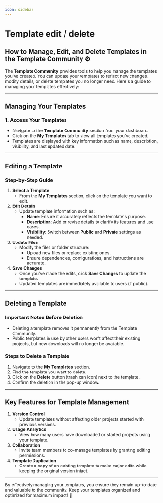 ```yaml
---
icon: sidebar
---
```


# Template edit / delete

## How to Manage, Edit, and Delete Templates in the Template Community ⚙️

The **Template Community** provides tools to help you manage the templates you've created. You can update your templates to reflect new changes, modify details, or delete templates you no longer need. Here's a guide to managing your templates effectively:

***

## **Managing Your Templates**

### **1. Access Your Templates**

* Navigate to the **Template Community** section from your dashboard.
* Click on the **My Templates** tab to view all templates you’ve created.
* Templates are displayed with key information such as name, description, visibility, and last updated date.

***

## **Editing a Template**

### **Step-by-Step Guide**

1. **Select a Template**
   * From the **My Templates** section, click on the template you want to edit.
2. **Edit Details**
   * Update template information such as:
     * **Name**: Ensure it accurately reflects the template's purpose.
     * **Description**: Add or revise details to clarify its features and use cases.
     * **Visibility**: Switch between **Public** and **Private** settings as needed.
3. **Update Files**
   * Modify the files or folder structure:
     * Upload new files or replace existing ones.
     * Ensure dependencies, configurations, and instructions are accurate.
4. **Save Changes**
   * Once you’ve made the edits, click **Save Changes** to update the template.
   * Updated templates are immediately available to users (if public).

***

## **Deleting a Template**

### **Important Notes Before Deletion**

* Deleting a template removes it permanently from the Template Community.
* Public templates in use by other users won’t affect their existing projects, but new downloads will no longer be available.

### **Steps to Delete a Template**

1. Navigate to the **My Templates** section.
2. Find the template you want to delete.
3. Click on the **Delete** button (trash can icon) next to the template.
4. Confirm the deletion in the pop-up window.

***

## **Key Features for Template Management**

1. **Version Control**
   * Update templates without affecting older projects started with previous versions.
2. **Usage Analytics**
   * View how many users have downloaded or started projects using your template.
3. **Collaboration**
   * Invite team members to co-manage templates by granting editing permissions.
4. **Template Duplication**
   * Create a copy of an existing template to make major edits while keeping the original version intact.

***

By effectively managing your templates, you ensure they remain up-to-date and valuable to the community. Keep your templates organized and optimized for maximum impact! 🌟
